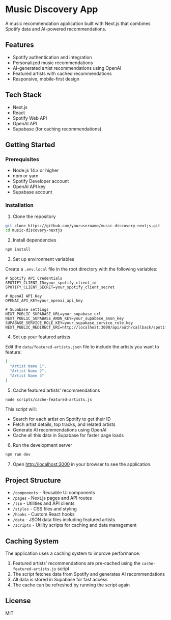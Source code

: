 # Music Discovery App

A music recommendation application built with Next.js that combines Spotify data and AI-powered recommendations.

## Features

- Spotify authentication and integration
- Personalized music recommendations
- AI-generated artist recommendations using OpenAI
- Featured artists with cached recommendations
- Responsive, mobile-first design

## Tech Stack

- Next.js
- React
- Spotify Web API
- OpenAI API
- Supabase (for caching recommendations)

## Getting Started

### Prerequisites

- Node.js 14.x or higher
- npm or yarn
- Spotify Developer account
- OpenAI API key
- Supabase account

### Installation

1. Clone the repository

```bash
git clone https://github.com/yourusername/music-discovery-nextjs.git
cd music-discovery-nextjs
```

2. Install dependencies

```bash
npm install
```

3. Set up environment variables

Create a `.env.local` file in the root directory with the following variables:

```
# Spotify API Credentials
SPOTIFY_CLIENT_ID=your_spotify_client_id
SPOTIFY_CLIENT_SECRET=your_spotify_client_secret

# OpenAI API Key
OPENAI_API_KEY=your_openai_api_key

# Supabase settings
NEXT_PUBLIC_SUPABASE_URL=your_supabase_url
NEXT_PUBLIC_SUPABASE_ANON_KEY=your_supabase_anon_key
SUPABASE_SERVICE_ROLE_KEY=your_supabase_service_role_key
NEXT_PUBLIC_REDIRECT_URI=http://localhost:3000/api/auth/callback/spotify
```

4. Set up your featured artists

Edit the `data/featured-artists.json` file to include the artists you want to feature:

```json
[
  "Artist Name 1",
  "Artist Name 2",
  "Artist Name 3"
]
```

5. Cache featured artists' recommendations

```bash
node scripts/cache-featured-artists.js
```

This script will:
- Search for each artist on Spotify to get their ID
- Fetch artist details, top tracks, and related artists
- Generate AI recommendations using OpenAI
- Cache all this data in Supabase for faster page loads

6. Run the development server

```bash
npm run dev
```

7. Open [http://localhost:3000](http://localhost:3000) in your browser to see the application.

## Project Structure

- `/components` - Reusable UI components
- `/pages` - Next.js pages and API routes
- `/lib` - Utilities and API clients
- `/styles` - CSS files and styling
- `/hooks` - Custom React hooks
- `/data` - JSON data files including featured artists
- `/scripts` - Utility scripts for caching and data management

## Caching System

The application uses a caching system to improve performance:

1. Featured artists' recommendations are pre-cached using the `cache-featured-artists.js` script
2. The script fetches data from Spotify and generates AI recommendations
3. All data is stored in Supabase for fast access
4. The cache can be refreshed by running the script again

## License

MIT